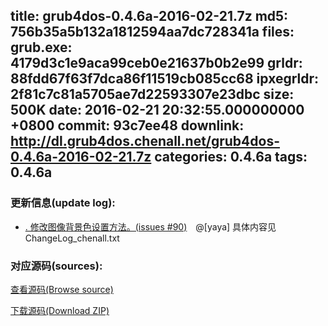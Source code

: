 title: grub4dos-0.4.6a-2016-02-21.7z
md5: 756b35a5b132a1812594aa7dc728341a
files:
  grub.exe: 4179d3c1e9aca99ceb0e21637b0b2e99
  grldr: 88fdd67f63f7dca86f11519cb085cc68
  ipxegrldr: 2f81c7c81a5705ae7d22593307e23dbc
size: 500K
date: 2016-02-21 20:32:55.000000000 +0800
commit: 93c7ee48
downlink: http://dl.grub4dos.chenall.net/grub4dos-0.4.6a-2016-02-21.7z
categories: 0.4.6a
tags: 0.4.6a
---


### 更新信息(update log):
  * [﻿. 修改图像背景色设置方法。(issues #90)](https://github.com/chenall/grub4dos/commit/93c7ee4894440179a53aa8b2523c623d2f34ed9e)　@[yaya]
      具体内容见ChangeLog_chenall.txt

### 对应源码(sources):
  [查看源码(Browse source)](https://github.com/chenall/grub4dos/tree/93c7ee4894440179a53aa8b2523c623d2f34ed9e)

  [下载源码(Download ZIP)](https://github.com/chenall/grub4dos/archive/93c7ee4894440179a53aa8b2523c623d2f34ed9e.zip)

